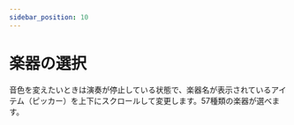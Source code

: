 ```yaml
---
sidebar_position: 10
---
```


# 楽器の選択 

音色を変えたいときは演奏が停止している状態で、楽器名が表示されているアイテム（ピッカー）を上下にスクロールして変更します。57種類の楽器が選べます。

